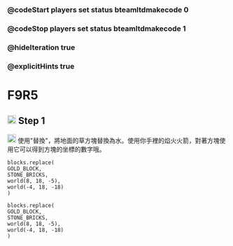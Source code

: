 ### @codeStart players set status bteamltdmakecode 0
### @codeStop players set status bteamltdmakecode 1


### @hideIteration true
### @explicitHints true

# F9R5

## <img src="https://blocklite.20240806.xyz/tw/1/f9r5" width="20" height="20"> Step 1
<img src="https://blocklite.20240806.xyz/tw/1/f9r5" width="20" height="20"> 使用"替換"，將地面的草方塊替換為水。使用你手裡的焰火火箭，對著方塊使用它可以得到方塊的坐標的數字哦。


```ghost
blocks.replace(
GOLD_BLOCK,
STONE_BRICKS,
world(8, 18, -5),
world(-4, 18, -18)
)

```

```template
blocks.replace(
GOLD_BLOCK,
STONE_BRICKS,
world(8, 18, -5),
world(-4, 18, -18)
)

```

```package
``` 